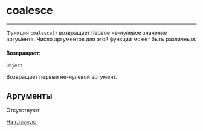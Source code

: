 # coalesce

---

Функция `coalesce()` возвращает первое не-нулевое значение аргумента. Число аргументов для этой функции может быть различным.

#### Возвращает:

`Object`

Возвращает первый не-нулевой аргумент.

## Аргументы

Отсутствуют



[На главную](./ecmfunctions/)